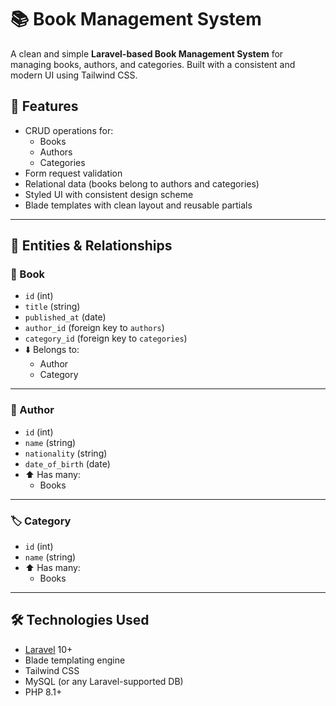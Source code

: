 # 📚 Book Management System

A clean and simple **Laravel-based Book Management System** for managing books, authors, and categories. Built with a consistent and modern UI using Tailwind CSS.

## 🚀 Features

- CRUD operations for:
  - Books
  - Authors
  - Categories
- Form request validation
- Relational data (books belong to authors and categories)
- Styled UI with consistent design scheme
- Blade templates with clean layout and reusable partials

---

## 🧩 Entities & Relationships

### 📘 Book
- `id` (int)
- `title` (string)
- `published_at` (date)
- `author_id` (foreign key to `authors`)
- `category_id` (foreign key to `categories`)
- ⬇️ Belongs to:
  - Author
  - Category

---

### 🧑 Author
- `id` (int)
- `name` (string)
- `nationality` (string)
- `date_of_birth` (date)
- ⬆️ Has many:
  - Books

---

### 🏷️ Category
- `id` (int)
- `name` (string)
- ⬆️ Has many:
  - Books

---

## 🛠️ Technologies Used

- [Laravel](https://laravel.com/) 10+
- Blade templating engine
- Tailwind CSS
- MySQL (or any Laravel-supported DB)
- PHP 8.1+